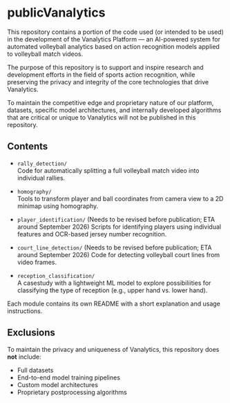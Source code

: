 # publicVanalytics
This repository contains a portion of the code used (or intended to be used) in the development of the Vanalytics Platform — an AI-powered system for automated volleyball analytics based on action recognition models applied to volleyball match videos.

The purpose of this repository is to support and inspire research and development efforts in the field of sports action recognition, while preserving the privacy and integrity of the core technologies that drive Vanalytics.

To maintain the competitive edge and proprietary nature of our platform, datasets, specific model architectures, and internally developed algorithms that are critical or unique to Vanalytics will not be published in this repository.

## Contents

- `rally_detection/`  
  Code for automatically splitting a full volleyball match video into individual rallies.

- `homography/`  
  Tools to transform player and ball coordinates from camera view to a 2D minimap using homography.

- `player_identification/`  (Needs to be revised before publication; ETA around September 2026)
  Scripts for identifying players using individual features and OCR-based jersey number recognition.

- `court_line_detection/`  (Needs to be revised before publication; ETA around September 2026)
  Code for detecting volleyball court lines from video frames.

- `reception_classification/`  
  A casestudy with a lightweight ML model to explore possibiliities for classifying the type of reception (e.g., upper hand vs. lower hand).

Each module contains its own README with a short explanation and usage instructions.

## Exclusions

To maintain the privacy and uniqueness of Vanalytics, this repository does **not** include:
- Full datasets
- End-to-end model training pipelines
- Custom model architectures
- Proprietary postprocessing algorithms
